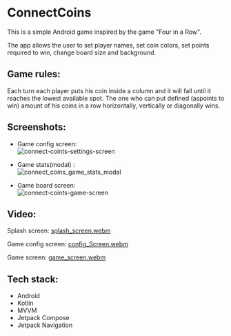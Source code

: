 # ConnectCoins

This is a simple Android game inspired by the game "Four in a Row". 

The app allows the user to set player names, set coin colors, set points required to win, change board size and background.

## Game rules:
Each turn each player puts his coin inside a column and it will fall until it reaches the lowest available spot. The one who can put defined (aspoints to win) amount of his coins in a row horizontally, vertically or diagonally wins.

## Screenshots:
- Game config screen: <br />
![connect-coints-settings-screen](https://github.com/MatLeg25/ConnectCoing-KotlinGame/assets/70913892/f4a47b6f-9045-485c-9a51-41555323c73f)

- Game stats(modal) : <br />
![connect_coins_game_stats_modal](https://github.com/MatLeg25/ConnectCoing-KotlinGame/assets/70913892/efc5bde6-c5e7-449d-a74f-ec07e95b9b49)

- Game board screen: <br />
![connect-coints-game-screen](https://github.com/MatLeg25/ConnectCoing-KotlinGame/assets/70913892/235af852-835c-4378-bc14-fe61464dbadd)


## Video:
Splash screen:
[splash_screen.webm](https://github.com/MatLeg25/ConnectCoing-KotlinGame/assets/70913892/916533bb-1431-4227-82cf-d27f929ce6e7)

Game config screen:
[config_Screen.webm](https://github.com/MatLeg25/ConnectCoing-KotlinGame/assets/70913892/22baf4ec-a7bc-4306-99a2-bd1b6766abd5)

Game screen:
[game_screen.webm](https://github.com/MatLeg25/ConnectCoing-KotlinGame/assets/70913892/5128d85d-21b9-4e3d-ba3e-91179db2ecba)


## Tech stack:
- Android
- Kotlin
- MVVM
- Jetpack Compose
- Jetpack Navigation
